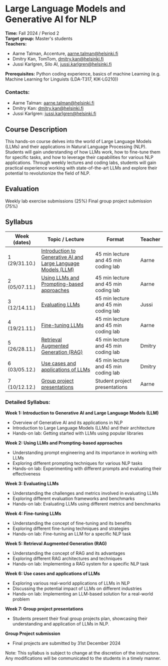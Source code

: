 # Large Language Models and Generative AI for NLP

**Time:** Fall 2024 / Period 2\
**Target group:** Master's students\
**Teachers:** 
* Aarne Talman, Accenture, [aarne.talman@helsinki.fi](mailto:aarne.talman@helsinki.fi)
* Dmitry Kan, TomTom, [dmitry.kan@helsinki.fi](mailto:dmitry.kan@helsinki.fi)
* Jussi Karlgren, Silo AI, [jussi.karlgren@helsinki.fi](mailto:jussi.karlgren@helsinki.fi)

**Prerequisites:** Python coding experience, basics of machine Learning (e.g. Machine Learning for Linguists (LDA-T317, KIK-LG210))

### Contacts:
* Aarne Talman: [aarne.talman@helsinki.fi](mailto:aarne.talman@helsinki.fi)
* Dmitry Kan: [dmitry.kan@helsinki.fi](mailto:dmitry.kan@helsinki.fi)
* Jussi Karlgren: [jussi.karlgren@helsinki.fi](mailto:jussi.karlgren@helsinki.fi)

## Course Description

This hands-on course delves into the world of Large Language Models (LLMs) and their applications in Natural Language Processing (NLP). Students will gain understanding of how LLMs work, how to fine-tune them for specific tasks, and how to leverage their capabilities for various NLP applications. Through weekly lectures and coding labs, students will gain practical experience working with state-of-the-art LLMs and explore their potential to revolutionize the field of NLP.

## Evaluation

Weekly lab exercise submissions (25%)
Final group project submission (75%)

## Syllabus

| Week (dates)  | Topic / Lecture                                                          | Format                               | Teacher |
|---------------|--------------------------------------------------------------------------|--------------------------------------|---------|
| 1 (29/31.10.) | [Introduction to Generative AI and Large Language Models (LLM)](week-1/) | 45 min lecture and 45 min coding lab | Aarne   |
| 2 (05/07.11.) | [Using LLMs and Prompting-based approaches](week-2/)                     | 45 min lecture and 45 min coding lab | Aarne   |
| 3 (12/14.11.) | [Evaluating LLMs](week-3/)                                               | 45 min lecture and 45 min coding lab | Jussi   |
| 4 (19/21.11.) | [Fine-tuning LLMs](week-4/)                                              | 45 min lecture and 45 min coding lab | Aarne   |
| 5 (26/28.11.) | [Retrieval Augmented Generation (RAG)](week-5/)                          | 45 min lecture and 45 min coding lab | Dmitry  |
| 6 (03/05.12.) | [Use cases and applications of LLMs](week-6/)                            | 45 min lecture and 45 min coding lab | Dmitry  |
| 7 (10/12.12.) | [Group project presentations](week-7/)                                   | Student project presentations        | Aarne   |


### Detailed Syllabus:

**Week 1: Introduction to Generative AI and Large Language Models (LLM)**
* Overview of Generative AI and its applications in NLP
* Introduction to Large Language Models (LLMs) and their architecture
* Hands-on lab: Getting started with LLMs using popular libraries

**Week 2: Using LLMs and Prompting-based approaches**
* Understanding prompt engineering and its importance in working with LLMs
* Exploring different prompting techniques for various NLP tasks
* Hands-on lab: Experimenting with different prompts and evaluating their effectiveness

**Week 3: Evaluating LLMs**
* Understanding the challenges and metrics involved in evaluating LLMs
* Exploring different evaluation frameworks and benchmarks
* Hands-on lab: Evaluating LLMs using different metrics and benchmarks

**Week 4: Fine-tuning LLMs**
* Understanding the concept of fine-tuning and its benefits
* Exploring different fine-tuning techniques and strategies
* Hands-on lab: Fine-tuning an LLM for a specific NLP task

**Week 5: Retrieval Augmented Generation (RAG)**
* Understanding the concept of RAG and its advantages
* Exploring different RAG architectures and techniques
* Hands-on lab: Implementing a RAG system for a specific NLP task

**Week 6: Use cases and applications of LLMs**
* Exploring various real-world applications of LLMs in NLP
* Discussing the potential impact of LLMs on different industries
* Hands-on lab: Implementing an LLM-based solution for a real-world problem

**Week 7: Group project presentations**
* Students present their final group projects plan, showcasing their understanding and application of LLMs in NLP.

**Group Project submission**
* Final projects are submitted by 31st December 2024

Note: This syllabus is subject to change at the discretion of the instructors. Any modifications will be communicated to the students in a timely manner.
